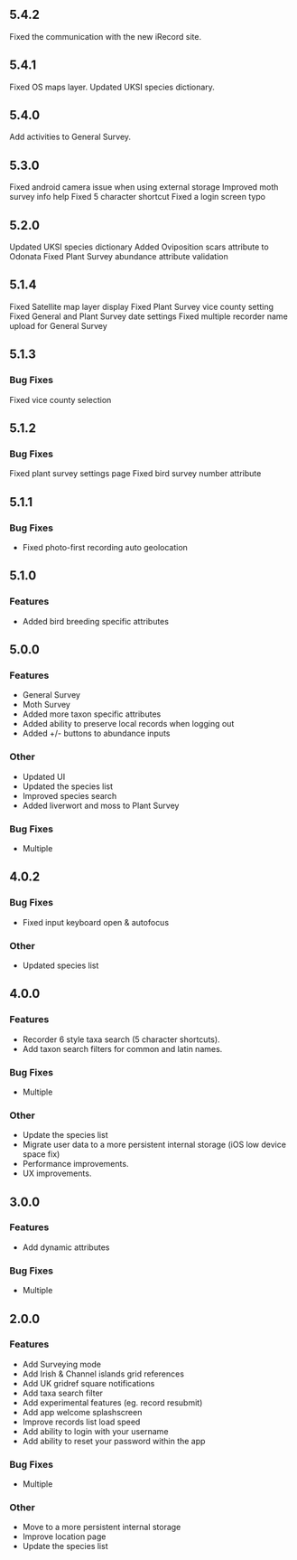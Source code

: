 ## 5.4.2

Fixed the communication with the new iRecord site.

## 5.4.1

Fixed OS maps layer.
Updated UKSI species dictionary.

## 5.4.0

Add activities to General Survey.

## 5.3.0

Fixed android camera issue when using external storage
Improved moth survey info help
Fixed 5 character shortcut
Fixed a login screen typo

## 5.2.0

Updated UKSI species dictionary
Added Oviposition scars attribute to Odonata
Fixed Plant Survey abundance attribute validation

## 5.1.4

Fixed Satellite map layer display
Fixed Plant Survey vice county setting
Fixed General and Plant Survey date settings
Fixed multiple recorder name upload for General Survey

## 5.1.3

### Bug Fixes

Fixed vice county selection

## 5.1.2

### Bug Fixes

Fixed plant survey settings page
Fixed bird survey number attribute

## 5.1.1

### Bug Fixes

- Fixed photo-first recording auto geolocation

## 5.1.0

### Features

- Added bird breeding specific attributes

## 5.0.0

### Features

- General Survey
- Moth Survey
- Added more taxon specific attributes
- Added ability to preserve local records when logging out
- Added +/- buttons to abundance inputs

### Other

- Updated UI
- Updated the species list
- Improved species search
- Added liverwort and moss to Plant Survey

### Bug Fixes

- Multiple

## 4.0.2

### Bug Fixes

- Fixed input keyboard open & autofocus

### Other

- Updated species list

## 4.0.0

### Features

- Recorder 6 style taxa search (5 character shortcuts).
- Add taxon search filters for common and latin names.

### Bug Fixes

- Multiple

### Other

- Update the species list
- Migrate user data to a more persistent internal storage (iOS low device space fix)
- Performance improvements.
- UX improvements.

## 3.0.0

### Features

- Add dynamic attributes

### Bug Fixes

- Multiple

## 2.0.0

### Features

- Add Surveying mode
- Add Irish & Channel islands grid references
- Add UK gridref square notifications
- Add taxa search filter
- Add experimental features (eg. record resubmit)
- Add app welcome splashscreen
- Improve records list load speed
- Add ability to login with your username
- Add ability to reset your password within the app

### Bug Fixes

- Multiple

### Other

- Move to a more persistent internal storage
- Improve location page
- Update the species list
